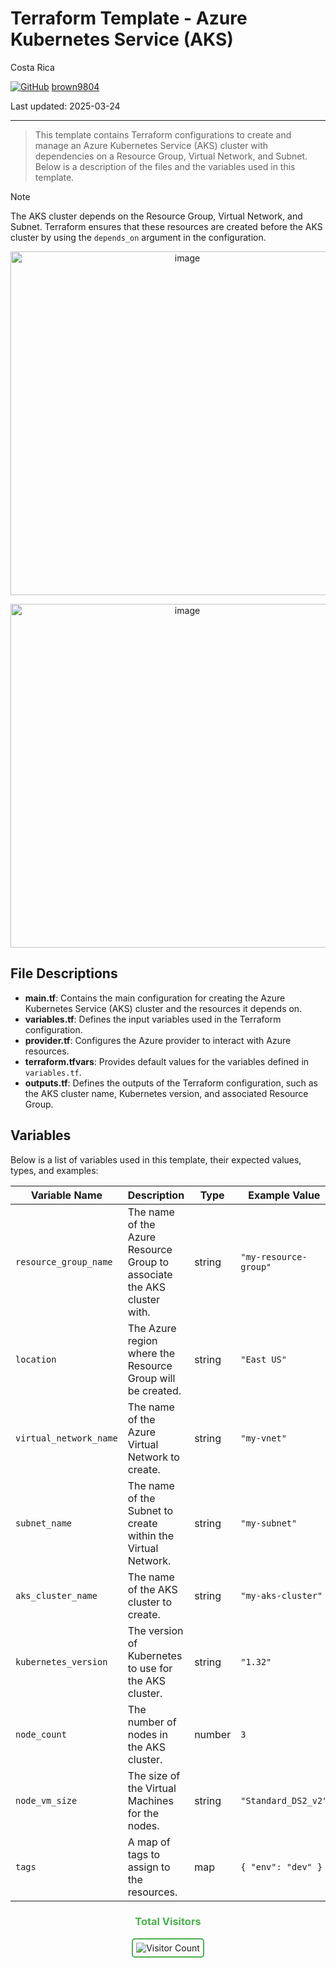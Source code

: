 # Terraform Template - Azure Kubernetes Service (AKS)

Costa Rica

[![GitHub](https://img.shields.io/badge/--181717?logo=github&logoColor=ffffff)](https://github.com/)
[brown9804](https://github.com/brown9804)

Last updated: 2025-03-24

----------

> This template contains Terraform configurations to create and manage an Azure Kubernetes Service (AKS) cluster with dependencies on a Resource Group, Virtual Network, and Subnet. Below is a description of the files and the variables used in this template.

> [!NOTE]
> The AKS cluster depends on the Resource Group, Virtual Network, and Subnet. Terraform ensures that these resources are created before the AKS cluster by using the `depends_on` argument in the configuration.

<p align="center">
    <img width="550" alt="image" src="https://github.com/user-attachments/assets/b0461665-8c19-4e10-a0ae-2a79edf3658c">

</p>

<p align="center">
    <img width="550" alt="image" src="https://github.com/user-attachments/assets/c5ce6b2c-3bde-41a9-8ff7-5554c86fa970">

</p>


## File Descriptions
- **main.tf**: Contains the main configuration for creating the Azure Kubernetes Service (AKS) cluster and the resources it depends on.
- **variables.tf**: Defines the input variables used in the Terraform configuration.
- **provider.tf**: Configures the Azure provider to interact with Azure resources.
- **terraform.tfvars**: Provides default values for the variables defined in `variables.tf`.
- **outputs.tf**: Defines the outputs of the Terraform configuration, such as the AKS cluster name, Kubernetes version, and associated Resource Group.

## Variables

Below is a list of variables used in this template, their expected values, types, and examples:

| Variable Name             | Description                                      | Type   | Example Value         |
|---------------------------|--------------------------------------------------|--------|-----------------------|
| `resource_group_name`     | The name of the Azure Resource Group to associate the AKS cluster with. | string | `"my-resource-group"` |
| `location`                | The Azure region where the Resource Group will be created. | string | `"East US"`           |
| `virtual_network_name`    | The name of the Azure Virtual Network to create. | string | `"my-vnet"`           |
| `subnet_name`             | The name of the Subnet to create within the Virtual Network. | string | `"my-subnet"`         |
| `aks_cluster_name`        | The name of the AKS cluster to create.           | string | `"my-aks-cluster"`    |
| `kubernetes_version`      | The version of Kubernetes to use for the AKS cluster. | string | `"1.32"`            |
| `node_count`              | The number of nodes in the AKS cluster.          | number | `3`                   |
| `node_vm_size`            | The size of the Virtual Machines for the nodes.  | string | `"Standard_DS2_v2"`   |
| `tags`                    | A map of tags to assign to the resources.        | map    | `{ "env": "dev" }`    |

<div align="center">
  <h3 style="color: #4CAF50;">Total Visitors</h3>
  <img src="https://profile-counter.glitch.me/brown9804/count.svg" alt="Visitor Count" style="border: 2px solid #4CAF50; border-radius: 5px; padding: 5px;"/>
</div>
